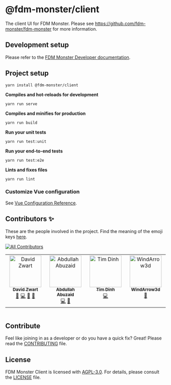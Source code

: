 # @fdm-monster/client

The client UI for FDM Monster. Please see https://github.com/fdm-monster/fdm-monster for more information.

## Development setup

Please refer to the [FDM Monster Developer documentation](https://docs.fdm-monster.net/development_setup/setup_client.html).

## Project setup
```
yarn install @fdm-monster/client
```

**Compiles and hot-reloads for development**
```
yarn run serve
```

**Compiles and minifies for production**
```
yarn run build
```

**Run your unit tests**
```
yarn run test:unit
```

**Run your end-to-end tests**
```
yarn run test:e2e
```

**Lints and fixes files**
```
yarn run lint
```
### Customize Vue configuration
See [Vue Configuration Reference](https://cli.vuejs.org/config/).

## Contributors ✨

These are the people involved in the project.  Find the meaning of the emoji keys [here](https://allcontributors.org/docs/en/emoji-key).

<!-- ALL-CONTRIBUTORS-BADGE:START - Do not remove or modify this section -->
[![All Contributors](https://img.shields.io/badge/all_contributors-4-orange.svg?style=flat-square)](#contributors-)
<!-- ALL-CONTRIBUTORS-BADGE:END -->

<!-- ALL-CONTRIBUTORS-LIST:START - Do not remove or modify this section -->
<!-- prettier-ignore-start -->
<!-- markdownlint-disable -->
<table>
  <tbody>
    <tr>
      <td align="center" valign="top" width="14.28%"><a href="https://github.com/davidzwa"><img src="https://avatars.githubusercontent.com/u/6005355?v=4?s=100" width="100px;" alt="David Zwart"/><br /><sub><b>David Zwart</b></sub></a><br /><a href="https://github.com/fdm-monster/fdm-monster-client/issues?q=author%3Adavidzwa" title="Bug reports">🐛</a> <a href="https://github.com/fdm-monster/fdm-monster-client/commits?author=davidzwa" title="Code">💻</a> <a href="#maintenance-davidzwa" title="Maintenance">🚧</a> <a href="#userTesting-davidzwa" title="User Testing">📓</a></td>
      <td align="center" valign="top" width="14.28%"><a href="https://github.com/Abdullah-Abuzaid"><img src="https://avatars.githubusercontent.com/u/61384954?v=4?s=100" width="100px;" alt="Abdullah Abuzaid"/><br /><sub><b>Abdullah Abuzaid</b></sub></a><br /><a href="https://github.com/fdm-monster/fdm-monster-client/commits?author=Abdullah-Abuzaid" title="Code">💻</a> <a href="https://github.com/fdm-monster/fdm-monster-client/issues?q=author%3AAbdullah-Abuzaid" title="Bug reports">🐛</a></td>
      <td align="center" valign="top" width="14.28%"><a href="https://github.com/timmiedinnie"><img src="https://avatars.githubusercontent.com/u/3026022?v=4?s=100" width="100px;" alt="Tim Dinh"/><br /><sub><b>Tim Dinh</b></sub></a><br /><a href="https://github.com/fdm-monster/fdm-monster-client/commits?author=timmiedinnie" title="Code">💻</a></td>
      <td align="center" valign="top" width="14.28%"><a href="https://github.com/WindArrow3d"><img src="https://avatars.githubusercontent.com/u/91099282?v=4?s=100" width="100px;" alt="WindArrow3d"/><br /><sub><b>WindArrow3d</b></sub></a><br /><a href="https://github.com/fdm-monster/fdm-monster-client/issues?q=author%3AWindArrow3d" title="Bug reports">🐛</a></td>
    </tr>
  </tbody>
</table>

<!-- markdownlint-restore -->
<!-- prettier-ignore-end -->

<!-- ALL-CONTRIBUTORS-LIST:END -->

<!-- ALL-CONTRIBUTORS-LIST:START - Do not remove or modify this section -->
<!-- prettier-ignore-start -->
<!-- markdownlint-disable -->
<!-- markdownlint-restore -->
<!-- prettier-ignore-end -->

<table></table>

<!-- ALL-CONTRIBUTORS-LIST:END -->

## Contribute

Feel like joining in as a developer or do you have a quick fix? Great! Please read
the [CONTRIBUTING](https://github.com/fdm-monster/fdm-monster/blob/develop/CONTRIBUTING.md) file.

## License

FDM Monster Client is licensed with [AGPL-3.0](LICENSE). For details, please consult the [LICENSE](LICENSE) file.
